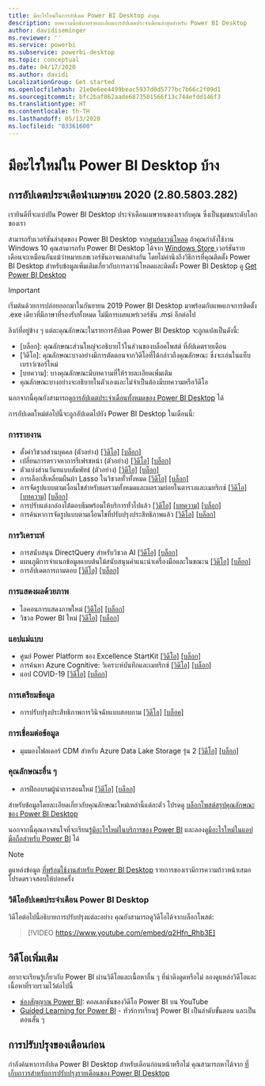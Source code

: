 ```yaml
---
title: มีอะไรใหม่ในการอัปเดต Power BI Desktop ล่าสุด
description: บทความนี้อธิบายรายละเอียดการอัปเดตประจำเดือนล่าสุดสำหรับ Power BI Desktop
author: davidiseminger
ms.reviewer: ''
ms.service: powerbi
ms.subservice: powerbi-desktop
ms.topic: conceptual
ms.date: 04/17/2020
ms.author: davidi
LocalizationGroup: Get started
ms.openlocfilehash: 21e0e6ee4499beac5937d0d5777bc7b66c2f09d1
ms.sourcegitcommit: bfc2baf862aade6873501566f13c744efdd146f3
ms.translationtype: HT
ms.contentlocale: th-TH
ms.lasthandoff: 05/13/2020
ms.locfileid: "83361600"
---
```

# <a name="whats-new-in-power-bi-desktop"></a>มีอะไรใหม่ใน Power BI Desktop บ้าง

## <a name="april-2020-update-2805803282"></a>การอัปเดตประจเดือนำเมษายน 2020 (2.80.5803.282)

เรายินดีที่จะแบ่งปัน Power BI Desktop ประจำเดือนเมษายนของเรากับคุณ ซึ่งเป็นชุมชนระดับโลกของเรา 

สามารถรับเวอร์ชันล่าสุดของ Power BI Desktop จาก[ศูนย์ดาวน์โหลด](https://www.microsoft.com/download/details.aspx?id=58494) ถ้าคุณกำลังใช้งาน Windows 10 คุณสามารถรับ Power BI Desktop ได้จาก [Windows Store ](https://aka.ms/pbidesktopstore) เวอร์ชันรายเดือนจะเหมือนกันแม้ว่าหมายเลขเวอร์ชันอาจแตกต่างกัน โดยไม่คำนึงถึงวิธีการที่คุณติดตั้ง Power BI Desktop สำหรับข้อมูลเพิ่มเติมเกี่ยวกับการดาวน์โหลดและติดตั้ง Power BI Desktop ดู [Get Power BI Desktop](desktop-get-the-desktop.md) 

> [!IMPORTANT]
> เริ่มต้นด้วยการปล่อยออกมาในกันยายน 2019 Power BI Desktop มาพร้อมกับแพคเกจการติดตั้ง .exe เดียวที่มีภาษาที่รองรับทั้งหมด ไม่มีการเผยแพร่เวอร์ชัน .msi อีกต่อไป


ลิงก์ที่อยู่ข้าง ๆ แต่ละคุณลักษณะในรายการอัปเดต Power BI Desktop จะถูกแปลเป็นดังนี้:

* \[บล็อก\]: คุณลักษณะส่วนใหญ่จะอธิบายไว้ในส่วนของบล็อคโพสต์ ที่อัปเดตรายเดือน
* \[วิดีโอ\]: คุณลักษณะบางอย่างมีการตัดตอนจากวิดีโอที่ได้กล่าวถึงคุณลักษณะ ซึ่งจะเล่นในแท็บเบราว์เซอร์ใหม่
* \[บทความ\]: บางคุณลักษณะมีบทความที่ให้รายละเอียดเพิ่มเติม
* คุณลักษณะบางอย่างจะอธิบายในตัวเองและไม่จำเป็นต้องมีบทความหรือวิดีโอ

นอกจากนี้คุณยังสามารถดู[การอัปเดตประจำเดือนทั้งหมดของ Power BI Desktop](#power-bi-desktop-monthly-update-video) ได้

การอัปเดตใหม่ต่อไปนี้จะถูกอัปเดตไปยัง Power BI Desktop ในเดือนนี้:


### <a name="reporting"></a>การรายงาน
* ตั้งค่าวิชวลส่วนบุคคล (ตัวอย่าง) [[วิดีโอ]](https://youtu.be/q2Hfn_Rhb3E?t=54)  [[บล็อก]](https://powerbi.microsoft.com/blog/power-bi-desktop-april-2020-feature-summary/#_Personalize_visuals) 
* เปลี่ยนการตรวจหาการรีเฟรชหน้า (ตัวอย่าง) [[วิดีโอ]](https://youtu.be/q2Hfn_Rhb3E?t=447) [[บล็อก]](https://powerbi.microsoft.com/blog/power-bi-desktop-april-2020-feature-summary/#_Change_detection) 
* ตัวแบ่งส่วนวันทแบบสัมพัทธ์ (ตัวอย่าง) [[วิดีโอ]](https://youtu.be/q2Hfn_Rhb3E?t=744) [[บล็อก]](https://powerbi.microsoft.com/blog/power-bi-desktop-april-2020-feature-summary/#_Relative_time_filter) 
* การเลือกสี่เหลี่ยมผืนผ้า Lasso ในวิชวลทั้วทั้งหมด [[วิดีโอ]](https://youtu.be/q2Hfn_Rhb3E?t=1016) [[บล็อก]](https://powerbi.microsoft.com/blog/power-bi-desktop-april-2020-feature-summary/#_Lasso_select) 
* การจัดรูปแบบตามเงื่อนไขสำหรับผลรวมทั้งหมดและผลรวมย่อยในตารางและเมทริกซ์ [[วิดีโอ]](https://youtu.be/q2Hfn_Rhb3E?t=1075) [[บทความ]](../create-reports/desktop-conditional-table-formatting.md#totals-and-subtotals) [[บล็อก]](https://powerbi.microsoft.com/blog/power-bi-desktop-april-2020-feature-summary/#_Conditional_formatting) 
* การปรับแต่งกล่องโต้ตอบธีมพร้อมให้บริการทั่วไปแล้ว [[วิดีโอ]](https://youtu.be/q2Hfn_Rhb3E?t=1250) [[บทความ]](../create-reports/desktop-report-themes.md#customize-report-themes) [[บล็อก]](https://powerbi.microsoft.com/blog/power-bi-desktop-april-2020-feature-summary/#_Customize_theme_GA) 
* การค้นหาการจัดรูปแบบตามเงื่อนไขที่ปรับปรุงประสิทธิภาพแล้ว [[วิดีโอ]](https://youtu.be/q2Hfn_Rhb3E?t=1479) [[บล็อก]  ](https://powerbi.microsoft.com/blog/power-bi-desktop-april-2020-feature-summary/#_Improved_discoverability) 



### <a name="analytics"></a>การวิเคราะห์
* การสนับสนุน DirectQuery สำหรับวิชวล AI [[วิดีโอ]](https://youtu.be/q2Hfn_Rhb3E?t=1498) [[บล็อก]](https://powerbi.microsoft.com/blog/power-bi-desktop-april-2020-feature-summary/#_Direct_Query_AI) 
* แผนภูมิการจำแนกข้อมูลแบบต้นไม้สนับสนุนคำแนะนำเครื่องมือและในขณะน [[วิดีโอ]](https://youtu.be/q2Hfn_Rhb3E?t=1550) [[บล็อก]](https://powerbi.microsoft.com/blog/power-bi-desktop-april-2020-feature-summary/#_Decomp_tree_tooltips) 
* การอัปเดตการถามตอบ [[วิดีโอ]](https://youtu.be/q2Hfn_Rhb3E?t=1606) [[บล็อก]](https://powerbi.microsoft.com/blog/power-bi-desktop-april-2020-feature-summary/#_QA_updates) 


### <a name="visuals"></a>การแสดงผลด้วยภาพ
* ไอคอนการแสดงภาพใหม่ [[วิดีโอ]](https://youtu.be/q2Hfn_Rhb3E?t=1946) [[บล็อก]](https://powerbi.microsoft.com/blog/power-bi-desktop-april-2020-feature-summary/#_New_Visualization_icons) 
* วิชวล Power BI ใหม่ [[วิดีโอ]](https://youtu.be/q2Hfn_Rhb3E?t=1833) [[บล็อก]](https://powerbi.microsoft.com/blog/power-bi-desktop-april-2020-feature-summary/#_Visualizations)


### <a name="template-apps"></a>แอปแม่แบบ
* ศูนย์ Power Platform ของ Excellence StartKit [[วิดีโอ]](https://youtu.be/q2Hfn_Rhb3E?t=1969) [[บล็อก]](https://powerbi.microsoft.com/blog/power-bi-desktop-april-2020-feature-summary/#_CoE_StartKit) 
* การค้นหา Azure Cognitive: วิเคราะห์บันทึกและเมทริกซ์ [[วิดีโอ]](https://youtu.be/q2Hfn_Rhb3E?t=1969) [[บล็อก]](https://powerbi.microsoft.com/blog/power-bi-desktop-april-2020-feature-summary/#_Azure_Cognitive_Search)
* แอป COVID-19 [[วิดีโอ]](https://youtu.be/q2Hfn_Rhb3E?t=1969)  [[บล็อก]](https://powerbi.microsoft.com/blog/power-bi-desktop-april-2020-feature-summary/#_COVID)


### <a name="data-preparation"></a>การเตรียมข้อมูล
* การปรับปรุงประสิทธิภาพการวินิจฉัยแบบสอบถาม [[วิดีโอ]](https://youtu.be/q2Hfn_Rhb3E?t=2011) [[บล็อค]](https://powerbi.microsoft.com/blog/power-bi-desktop-april-2020-feature-summary/#_Enhancements_to_Query) 


### <a name="data-connectivity"></a>การเชื่อมต่อข้อมูล
* มุมมองโฟลเดอร์ CDM สำหรับ Azure Data Lake Storage รุ่น 2 [[วิดีโอ]](https://youtu.be/q2Hfn_Rhb3E?t=2124) [[บล็อก]](https://powerbi.microsoft.com/blog/power-bi-desktop-april-2020-feature-summary/#_CDM_Folder_view) 


### <a name="other-features"></a>คุณลักษณะอื่น ๆ
* การฝึกอบรมผู้นำการสอนใหม่ [[วิดีโอ]](https://youtu.be/q2Hfn_Rhb3E?t=2147) [[บล็อก]](https://powerbi.microsoft.com/blog/power-bi-desktop-april-2020-feature-summary/#_New_instructor-led_training) 


สำหรับข้อมูลโดยละเอียดเกี่ยวกับคุณลักษณะใหม่เหล่านี้แต่ละตัว โปรดดู [บล็อกโพสต์สรุปคุณลักษณะของ Power BI Desktop](https://powerbi.microsoft.com/blog/power-bi-desktop-april-2020-feature-summary/)

นอกจากนี้คุณอาจสนใจที่จะเรียนรู้[มีอะไรใหม่ในบริการของ Power BI](service-whats-new.md) และลองดู[มีอะไรใหม่ในแอปมือถือสำหรับ Power BI](../consumer/mobile/mobile-whats-new-in-the-mobile-apps.md) ได้

> [!NOTE]
> ดูแหล่งข้อมูล [ที่พร้อมใช้งานสำหรับ Power BI Desktop](../connect-data/desktop-data-sources.md) รายการของเรามีการความก้าวหน้าเสมอ โปรดตรวจสอบให้บ่อยครั้ง


### <a name="power-bi-desktop-monthly-update-video"></a>วิดีโออัปเดตประจำเดือน Power BI Desktop
วิดีโอต่อไปนี้อธิบายการปรับปรุงแต่ละอย่าง คุณยังสามารถดูวิดีโอได้จากบล็อกโพสต์:

> [!VIDEO https://www.youtube.com/embed/q2Hfn_Rhb3E]

## <a name="more-videos"></a>วิดีโอเพิ่มเติม

อยากจะเรียนรู้เกี่ยวกับ Power BI ผ่านวิดีโอและเนื้อหาอื่น ๆ ที่น่าดึงดูดหรือไม่ ลองดูแหล่งวิดีโอและเนื้อหาที่รวบรวมไว้ต่อไปนี้

-   [ช่องสัญญาณ Power BI](https://www.youtube.com/user/mspowerbi): คอลเลกชันของวิดีโอ Power BI บน YouTube
-   [Guided Learning for Power BI](https://powerbi.microsoft.com/guided-learning/) - ทัวร์การเรียนรู้ Power BI เป็นลำดับขั้นตอน และเป็นตอนสั้น ๆ

## <a name="updates-for-previous-months"></a>การปรับปรุงของเดือนก่อน

กำลังค้นหาการอัปเด Power BI Desktop สำหรับเดือนก่อนหน้าหรือไม่ คุณสามารถหาได้จาก [ที่เก็บถาวรสำหรับการปรับปรุงรายเดือนของ Power BI Desktop](desktop-latest-update-archive.md)
